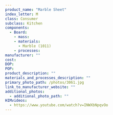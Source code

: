 ```yaml
---
product_name: "Marble Sheet"
index_letter: M
class: Consumer
subclass: Kitchen
components:
  - Board:
    - mass: 
    - materials:
      - Marble (1011)
    - processes:
manufacturer: ""
cost: 
DOP: 
POP: 
product_description: ""
materials_and_processes_description: ""
primary_photo_path: /photos/3061.jpg
link_to_manufacturer_website: ""
additional_photos:
  - additional_photo_path: ""
HIMvideos:
  - https://www.youtube.com/watch?v=INWXbNpqvOo
---
```

